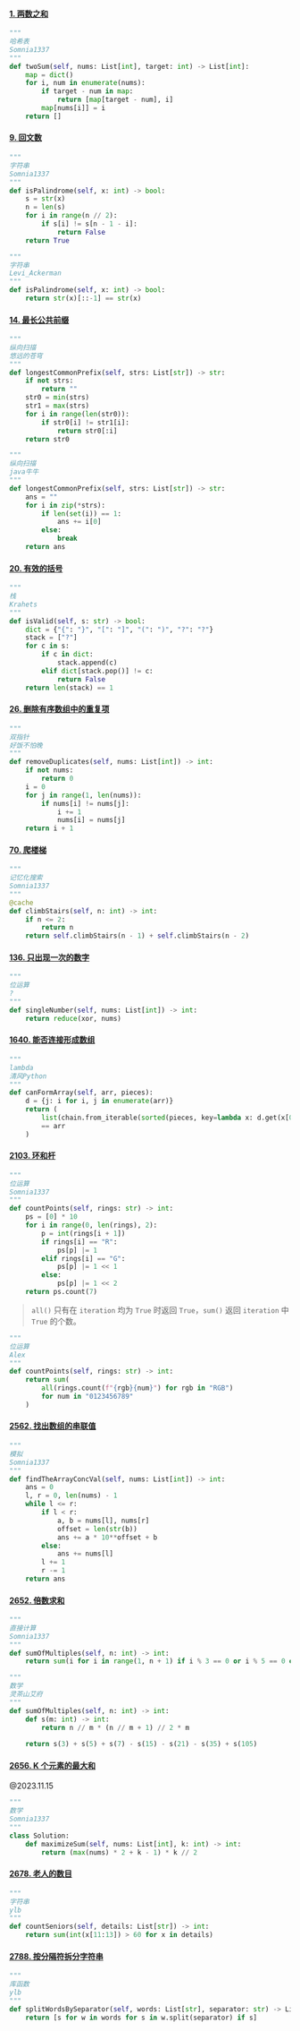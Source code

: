 #### [1. 两数之和](https://leetcode.cn/problems/two-sum/)

```python
"""
哈希表
Somnia1337
"""
def twoSum(self, nums: List[int], target: int) -> List[int]:
	map = dict()
	for i, num in enumerate(nums):
		if target - num in map:
			return [map[target - num], i]
		map[nums[i]] = i
	return []
```

#### [9. 回文数](https://leetcode.cn/problems/palindrome-number/)

```python
"""
字符串
Somnia1337
"""
def isPalindrome(self, x: int) -> bool:
	s = str(x)
	n = len(s)
	for i in range(n // 2):
		if s[i] != s[n - 1 - i]:
			return False
	return True
```

```python
"""
字符串
Levi_Ackerman
"""
def isPalindrome(self, x: int) -> bool:
	return str(x)[::-1] == str(x)
```

#### [14. 最长公共前缀](https://leetcode.cn/problems/longest-common-prefix/)

```python
"""
纵向扫描
悠远的苍穹
"""
def longestCommonPrefix(self, strs: List[str]) -> str:
	if not strs:
		return ""
	str0 = min(strs)
	str1 = max(strs)
	for i in range(len(str0)):
		if str0[i] != str1[i]:
			return str0[:i]
	return str0
```

```python
"""
纵向扫描
java牛牛
"""
def longestCommonPrefix(self, strs: List[str]) -> str:
	ans = ""
	for i in zip(*strs):
		if len(set(i)) == 1:
			ans += i[0]
		else:
			break
	return ans
```

#### [20. 有效的括号](https://leetcode.cn/problems/valid-parentheses/)

```python
"""
栈
Krahets
"""
def isValid(self, s: str) -> bool:
	dict = {"{": "}", "[": "]", "(": ")", "?": "?"}
	stack = ["?"]
	for c in s:
		if c in dict:
			stack.append(c)
		elif dict[stack.pop()] != c:
			return False
	return len(stack) == 1
```

#### [26. 删除有序数组中的重复项](https://leetcode.cn/problems/remove-duplicates-from-sorted-array/)

```python
"""
双指针
好饭不怕晚
"""
def removeDuplicates(self, nums: List[int]) -> int:
	if not nums:
		return 0
	i = 0
	for j in range(1, len(nums)):
		if nums[i] != nums[j]:
			i += 1
			nums[i] = nums[j]
	return i + 1
```

#### [70. 爬楼梯](https://leetcode.cn/problems/climbing-stairs/)

```python
"""
记忆化搜索
Somnia1337
"""
@cache
def climbStairs(self, n: int) -> int:
	if n <= 2:
		return n
	return self.climbStairs(n - 1) + self.climbStairs(n - 2)
```

#### [136. 只出现一次的数字](https://leetcode.cn/problems/single-number/)

```python
"""
位运算
?
"""
def singleNumber(self, nums: List[int]) -> int:
	return reduce(xor, nums)
```

#### [1640. 能否连接形成数组](https://leetcode.cn/problems/check-array-formation-through-concatenation/)

```python
"""
lambda
清风Python
"""
def canFormArray(self, arr, pieces):
	d = {j: i for i, j in enumerate(arr)}
	return (
		list(chain.from_iterable(sorted(pieces, key=lambda x: d.get(x[0], 0))))
		== arr
	)
```

#### [2103. 环和杆](https://leetcode.cn/problems/rings-and-rods/)

```python
"""
位运算
Somnia1337
"""
def countPoints(self, rings: str) -> int:
	ps = [0] * 10
	for i in range(0, len(rings), 2):
		p = int(rings[i + 1])
		if rings[i] == "R":
			ps[p] |= 1
		elif rings[i] == "G":
			ps[p] |= 1 << 1
		else:
			ps[p] |= 1 << 2
	return ps.count(7)
```

> `all()` 只有在 `iteration` 均为 `True` 时返回 `True`，`sum()` 返回 `iteration` 中 `True` 的个数。

```python
"""
位运算
Alex
"""
def countPoints(self, rings: str) -> int:
	return sum(
		all(rings.count(f"{rgb}{num}") for rgb in "RGB")
		for num in "0123456789"
	)
```

#### [2562. 找出数组的串联值](https://leetcode.cn/problems/find-the-array-concatenation-value/)

```python
"""
模拟
Somnia1337
"""
def findTheArrayConcVal(self, nums: List[int]) -> int:
	ans = 0
	l, r = 0, len(nums) - 1
	while l <= r:
		if l < r:
			a, b = nums[l], nums[r]
			offset = len(str(b))
			ans += a * 10**offset + b
		else:
			ans += nums[l]
		l += 1
		r -= 1
	return ans
```

#### [2652. 倍数求和](https://leetcode.cn/problems/sum-multiples/)

```python
"""
直接计算
Somnia1337
"""
def sumOfMultiples(self, n: int) -> int:
	return sum(i for i in range(1, n + 1) if i % 3 == 0 or i % 5 == 0 or i % 7 == 0)
```

```python
"""
数学
灵茶山艾府
"""
def sumOfMultiples(self, n: int) -> int:
	def s(m: int) -> int:
		return n // m * (n // m + 1) // 2 * m
	
	return s(3) + s(5) + s(7) - s(15) - s(21) - s(35) + s(105)
```

#### [2656. K 个元素的最大和](https://leetcode.cn/problems/maximum-sum-with-exactly-k-elements/)

@2023.11.15

```python
"""
数学
Somnia1337
"""
class Solution:
    def maximizeSum(self, nums: List[int], k: int) -> int:
        return (max(nums) * 2 + k - 1) * k // 2
```

#### [2678. 老人的数目](https://leetcode.cn/problems/number-of-senior-citizens/)

```python
"""
字符串
ylb
"""
def countSeniors(self, details: List[str]) -> int:
	return sum(int(x[11:13]) > 60 for x in details)
```

#### [2788. 按分隔符拆分字符串](https://leetcode.cn/problems/split-strings-by-separator/)

```python
"""
库函数
ylb
"""
def splitWordsBySeparator(self, words: List[str], separator: str) -> List[str]:
	return [s for w in words for s in w.split(separator) if s]
```